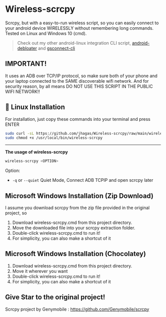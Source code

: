 # Wireless-scrcpy
Scrcpy, but with a easy-to-run wireless script, so you can easily connect to your android device WIRELESSLY without remembering long commands. Tested on Linux and Windows 10 (cmd).

> Check out my other android-linux integration CLI script, [android-debloater](https://github.com/jhagas/android-debloater) and [gsconnect-cli](https://github.com/jhagas/gsconnect-cli)

## IMPORTANT!
It uses an ADB over TCP/IP protocol, so make sure both of your phone and your laptop connected to the SAME discoverable wifi network. And for security reason, by all means DO NOT USE THIS SCRIPT IN THE PUBLIC WIFI NETWORK!!

## :penguin: Linux Installation
For installation, just copy these commands into your terminal and press ENTER
```bash
sudo curl -sL https://github.com/jhagas/Wireless-scrcpy/raw/main/wireless-scrcpy -o /usr/local/bin/wireless-scrcpy
sudo chmod +x /usr/local/bin/wireless-scrcpy
```
----
**The usage of wireless-scrcpy**
```bash
wireless-scrcpy <OPTION>
```
Option:
- ```-q``` or ```--quiet```     Quiet Mode, Connect ADB TCPIP and open scrcpy later

## Microsoft Windows Installation (Zip Download)
I assume you download scrcpy from the zip file provided in the original project, so
1. Download wireless-scrcpy.cmd from this project directory.
2. Move the downloaded file into your scrcpy extraction folder.
3. Double-click wireless-scrcpy.cmd to run it!
4. For simplicity, you can also make a shortcut of it

## Microsoft Windows Installation (Chocolatey)
1. Download wireless-scrcpy.cmd from this project directory.
2. Move it wherever you want
3. Double-click wireless-scrcpy.cmd to run it!
4. For simplicity, you can also make a shortcut of it


## Give Star to the original project!
Scrcpy project by Genymobile : https://github.com/Genymobile/scrcpy
